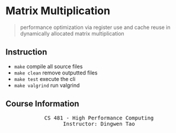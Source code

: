 # Matrix Multiplication

> performance optimization via register use and cache reuse in dynamically allocated matrix multiplication

## Instruction
- `make` compile all source files
- `make clean` remove outputted files
- `make test` execute the cli
- `make valgrind` run valgrind

## Course Information
<pre align="center">
CS 481 - High Performance Computing
Instructor: Dingwen Tao
</pre>